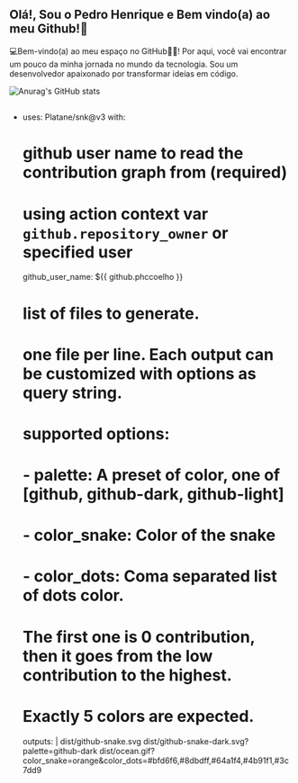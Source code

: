 ## Olá!, Sou o Pedro Henrique e Bem vindo(a) ao meu Github!👋

💻Bem-vindo(a) ao meu espaço no GitHub🌟🌟! Por aqui, você vai encontrar um pouco da minha jornada no mundo da tecnologia. Sou um desenvolvedor apaixonado por transformar ideias em código.



![Anurag's GitHub stats](https://github-readme-stats.vercel.app/api?username=phccoelho&show_icons=true&theme=tokyonight,discussions_started,discussions_answered,prs_merged,prs_merged_percentage)


##

- uses: Platane/snk@v3
  with:
    # github user name to read the contribution graph from (**required**)
    # using action context var `github.repository_owner` or specified user
    github_user_name: ${{ github.phccoelho }}

    # list of files to generate.
    # one file per line. Each output can be customized with options as query string.
    #
    #  supported options:
    #  - palette:     A preset of color, one of [github, github-dark, github-light]
    #  - color_snake: Color of the snake
    #  - color_dots:  Coma separated list of dots color.
    #                 The first one is 0 contribution, then it goes from the low contribution to the highest.
    #                 Exactly 5 colors are expected.
    outputs: |
      dist/github-snake.svg
      dist/github-snake-dark.svg?palette=github-dark
      dist/ocean.gif?color_snake=orange&color_dots=#bfd6f6,#8dbdff,#64a1f4,#4b91f1,#3c7dd9
